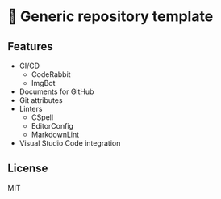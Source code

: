 # 📄 Generic repository template

## Features

- CI/CD
  - CodeRabbit
  - ImgBot
- Documents for GitHub
- Git attributes
- Linters
  - CSpell
  - EditorConfig
  - MarkdownLint
- Visual Studio Code integration

## License

MIT
